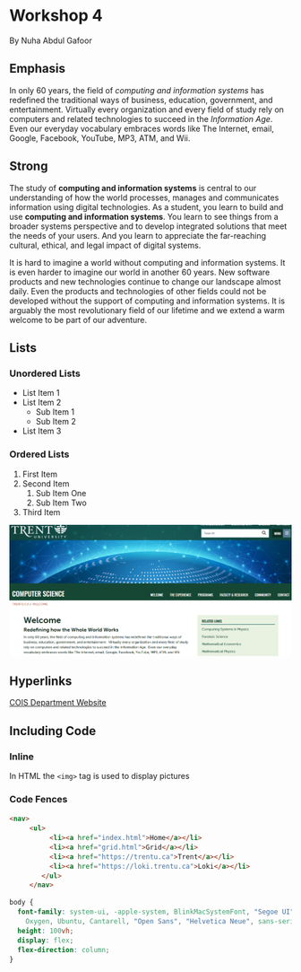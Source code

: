 # Workshop 4

By Nuha Abdul Gafoor

## Emphasis

In only 60 years, the field of *computing and information systems* has redefined the traditional ways of business, education, government, and entertainment.  Virtually every organization and every field of study rely on computers and related technologies to succeed in the _Information Age_.  Even our everyday vocabulary embraces words like The Internet, email, Google, Facebook, YouTube, MP3, ATM, and Wii.

## Strong

The study of **computing and information systems** is central to our understanding of how the world processes, manages and communicates information using digital technologies.  As a student, you learn to build and use __computing and information systems__.  You learn to see things from a broader systems perspective and to develop integrated solutions that meet the needs of your users.  And you learn to appreciate the far-reaching cultural, ethical, and legal impact of digital systems.

It is hard to imagine a world without computing and information systems.  It is even harder to imagine our world in another 60 years.  New software products and new technologies continue to change our landscape almost daily.  Even the products and technologies of other fields could not be developed without the support of computing and information systems.  It is arguably the most revolutionary field of our lifetime and we extend a warm welcome to be part of our adventure. 

## Lists

### Unordered Lists

- List Item 1
- List Item 2
  - Sub Item 1
  - Sub Item 2
- List Item 3

### Ordered Lists

1. First Item
2. Second Item
    1. Sub Item One
    2. Sub Item Two
3. Third Item

![The main page of the COIS Department website](./img/mainpage.png)

## Hyperlinks

[COIS Department Website](https://www.trentu.ca/cois/)

## Including Code 

### Inline 

In HTML the `<img>` tag is used to display pictures

### Code Fences

```html
<nav>
     <ul>
          <li><a href="index.html">Home</a></li>
          <li><a href="grid.html">Grid</a></li>
          <li><a href="https://trentu.ca">Trent</a></li>
          <li><a href="https://loki.trentu.ca">Loki</a></li>
        </ul>
     </nav>
```

```css
body {
  font-family: system-ui, -apple-system, BlinkMacSystemFont, "Segoe UI", Roboto,
    Oxygen, Ubuntu, Cantarell, "Open Sans", "Helvetica Neue", sans-serif;
  height: 100vh;
  display: flex;
  flex-direction: column;
}
```